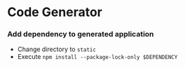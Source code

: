 # Code Generator

### Add dependency to generated application

- Change directory to `static`
- Execute `npm install --package-lock-only $DEPENDENCY`

